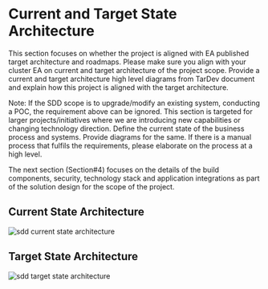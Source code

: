 # Current and Target State Architecture

This section focuses on whether the project is aligned with EA published target architecture and roadmaps. Please make sure you align with your cluster EA on current and target architecture of the project scope. Provide a current and target architecture high level diagrams from TarDev document and explain how this project is aligned with the target architecture.

Note: If the SDD scope is to upgrade/modify an existing system, conducting a POC, the requirement above can be ignored. This section is targeted for larger projects/initiatives where we are introducing new capabilities or changing technology direction.
Define the current state of the business process and systems. Provide diagrams for the same. If there is a manual process that fulfils the requirements, please elaborate on the process at a high level.

The next section (Section#4) focuses on the details of the build components, security, technology stack and application integrations as part of the solution design for the scope of the project.

## Current State Architecture

![sdd current state architecture](images/sdd_current-state-architecture-example.png)

## Target State Architecture

![sdd target state architecture](images/sdd_current-state-architecture-example.png)